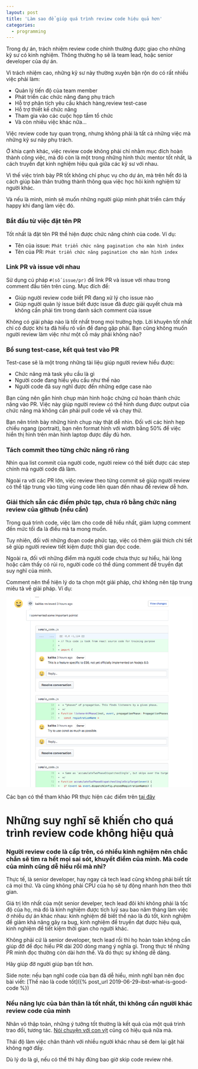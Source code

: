 ```yaml
---
layout: post
title: 'Làm sao để giúp quá trình review code hiệu quả hơn'
categories:
  - programming
---
```


Trong dự án, trách nhiệm review code chính thường được giao cho những kỹ sư có kinh nghiệm. Thông thường họ sẽ là team lead, hoặc senior developer của dự án.

Vì trách nhiệm cao, những kỹ sư này thường xuyên bận rộn do có rất nhiều việc phải làm:

- Quản lý tiến độ của team member
- Phát triển các chức năng đang phụ trách
- Hỗ trợ phân tích yêu cầu khách hàng,review test-case
- Hỗ trợ thiết kế chức năng
- Tham gia vào các cuộc họp tầm tổ chức
- Và còn nhiêu việc khác nữa...

Việc review code tuy quan trọng, nhưng không phải là tất cả những việc mà những kỹ sư này phụ trách.

Ở khía cạnh khác, việc review code không phải chỉ nhằm mục đích hoàn thành công việc, mà đó còn là một trong những hình thức mentor tốt nhất, là cách truyền đạt kinh nghiệm hiệu quả giữa các kỹ sư với nhau.

Vì thế việc trình bày PR tốt không chỉ phục vụ cho dự án, mà trên hết đó là cách giúp bản thân trưởng thành thông qua việc học hỏi kinh nghiệm từ người khác.

Và nếu là mình, mình sẽ muốn những người giúp mình phát triển cảm thấy happy khi đang làm việc đó.

### Bắt đầu từ việc đặt tên PR

Tốt nhất là đặt tên PR thể hiện được chức năng chính của code. Ví dụ:

- Tên của issue: `Phát triển chức năng pagination cho màn hình index`
- Tên của PR: `Phát triển chức năng pagination cho màn hình index`

### Link PR và issue với nhau

Sử dụng cú pháp `#(số issue/pr)` để link PR và issue với nhau trong comment đầu tiên trên cùng. Mục đích để:

- Giúp người review code biết PR đang xử lý cho issue nào
- Giúp người quản lý issue biết được issue đã được giải quyết chưa mà không cần phải tìm trong danh sách comment của issue

Không có giải pháp nào là tốt nhất trong mọi trường hợp. Lời khuyên tốt nhất chỉ có được khi ta đã hiểu rõ vấn đề đang gặp phải. Bạn cũng không muốn người review làm việc như một cỗ máy phải không nào?

### Bổ sung test-case, kết quả test vào PR

Test-case sẽ là một trong những tài liệu giúp người review hiểu được:

- Chức năng mà task yêu cầu là gì
- Người code đang hiểu yêu cầu như thế nào
- Người code đã suy nghĩ được đến những edge case nào

Bạn cũng nên gắn hình chụp màn hình hoặc chứng cứ hoàn thành chức năng vào PR. Việc này giúp người review có thể hình dung được output của chức năng mà không cần phải pull code về và chạy thử.

Bạn nên trình bày những hình chụp này thật dễ nhìn. Đối với các hình hẹp chiều ngang (portrait), bạn nên format hình với width bằng 50% để việc hiển thị hình trên màn hình laptop được đầy đủ hơn.

### Tách commit theo từng chức năng rõ ràng

Nhìn qua list commit của người code, người reiew có thể biết được các step chính mà người code đã làm.

Ngoài ra với các PR lớn, việc review theo từng commit sẽ giúp người review có thể tập trung vào từng vùng code liên quan đến nhau để review dễ hơn.

### Giải thích sẵn các điểm phức tạp, chưa rõ bằng chức năng review của github (nếu cần)

Trong quá trình code, việc làm cho code dễ hiểu nhất, giảm lượng comment đến mức tối đa là điều mà ta mong muốn.

Tuy nhiên, đối với những đoạn code phức tạp, việc có thêm giải thích chi tiết sẽ giúp người review tiết kiệm được thời gian đọc code.

Ngoài ra, đối với những điểm mà người code chưa thực sự hiểu, hài lòng hoặc cảm thấy có rủi ro, người code có thể dùng comment để truyền đạt suy nghĩ của mình.

Comment nên thể hiện lý do ta chọn một giải pháp, chứ không nên tập trung miêu tả về giải pháp. Ví dụ:

![sample self comment](/assets/images/sample-self-comment.png)

Các bạn có thể tham khảo PR thực hiện các điểm trên [tại đây](https://github.com/kaitks/kaitks.github.io/pull/2)

# Những suy nghĩ sẽ khiến cho quá trình review code không hiệu quả

### Người review code là cấp trên, có nhiều kinh nghiệm nên chắc chắn sẽ tìm ra hết mọi sai sót, khuyết điểm của mình. Mà code của mình cũng dễ hiểu rồi mà nhỉ?

Thực tế, là senior developer, hay ngay cả tech lead cũng không phải biết tất cả mọi thứ. Và cũng không phải CPU của họ sẽ tự động nhanh hơn theo thời gian.

Giá trị lớn nhất của một senior develper, tech lead đôi khi không phải là tốc độ của họ, mà đó là kinh nghiệm được tích luỹ sau bao năm tháng làm việc ở nhiều dự án khác nhau: kinh nghiệm để biết thế nào là đủ tốt, kinh nghiệm để giảm khả năng gây ra bug, kinh nghiệm để truyền đạt được hiệu quả, kinh nghiệm để tiết kiệm thời gian cho người khác.

Không phải cứ là senior developer, tech lead rồi thì họ hoàn toàn không cần giúp đỡ để đọc hiểu PR dài 200 dòng mang ý nghĩa gì. Trong thực tế những PR mình đọc thường còn dài hơn thế. Và đó thực sự không dễ dàng.

Hãy giúp đỡ người giúp bạn tốt hơn.

Side note: nếu bạn nghĩ code của bạn đã dễ hiểu, mình nghĩ bạn nên đọc bài viết: [Thế nào là code tốt]({% post_url 2019-06-29-ibst-what-is-good-code %})

### Nếu năng lực của bản thân là tốt nhất, thì không cần người khác review code của mình

Nhân vô thập toàn, những ý tưởng tốt thường là kết quả của một quá trình trao đổi, tương tác. [Nói chuyện với con vịt](https://blog.codinghorror.com/rubber-duck-problem-solving/) cũng có hiệu quả nữa mà. 

Thái độ làm việc chân thành với nhiều người khác nhau sẽ đem lại gặt hái không ngờ đấy.

Dù lý do là gì, nếu có thể thì hãy đừng bao giờ skip code review nhé.